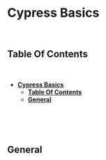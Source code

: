 # **Cypress Basics**
<br>

## **Table Of Contents**
<br>

- [**Cypress Basics**](#cypress-basics)
  - [**Table Of Contents**](#table-of-contents)
  - [**General**](#general)

<br>
<br>
<br>

## **General**
<br>

